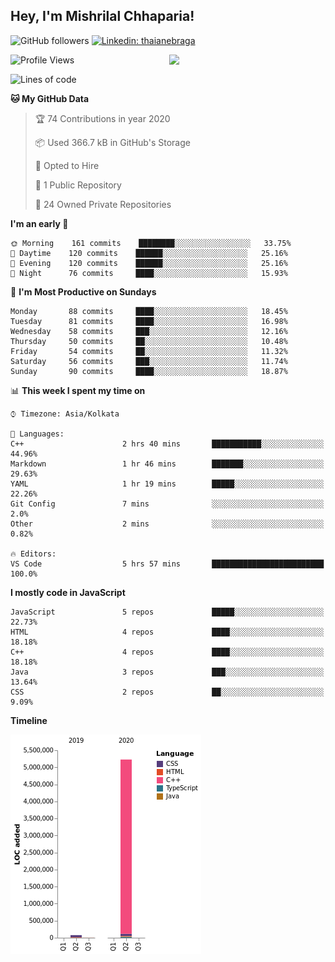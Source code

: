<h2>Hey, I'm Mishrilal Chhaparia!</h2>

<!-- ![Mishrilal's github stats](https://github-readme-stats.vercel.app/api?username=mishrilal&theme=blue-green&show_icons=true&count_private=true) -->
![GitHub followers](https://img.shields.io/github/followers/mishrilal?label=Follow&style=social)
[![Linkedin: thaianebraga](https://img.shields.io/badge/-Mishrilal%20Chhaparia-blue?style=flat-square&logo=Linkedin&logoColor=white&link=https://www.linkedin.com/in/mishrilal-chhaparia-074969192/)](https://www.linkedin.com/in/mishrilal-chhaparia-074969192/)

<img align='right' src="https://avatars1.githubusercontent.com/u/53535840?s=400&u=ccbf62c3091d7277d104d3666e4598207f27c197&v=4" width="250">

<!--START_SECTION:waka-->
![Profile Views](http://img.shields.io/badge/Profile%20Views-399-blue)

![Lines of code](https://img.shields.io/badge/From%20Hello%20World%20I've%20written-310991%20Lines%20of%20code-blue)

**🐱 My GitHub Data** 

> 🏆 74 Contributions in year 2020
 > 
> 📦 Used 366.7 kB in GitHub's Storage 
 > 
> 💼 Opted to Hire
 > 
> 📜 1 Public Repository 
 > 
> 🔑 24 Owned Private Repositories 

**I'm an early 🐤** 

```text
🌞 Morning    161 commits    ████████░░░░░░░░░░░░░░░░░   33.75% 
🌆 Daytime    120 commits    ██████░░░░░░░░░░░░░░░░░░░   25.16% 
🌃 Evening    120 commits    ██████░░░░░░░░░░░░░░░░░░░   25.16% 
🌙 Night      76 commits     ████░░░░░░░░░░░░░░░░░░░░░   15.93%

```
📅 **I'm Most Productive on Sundays** 

```text
Monday       88 commits     ████░░░░░░░░░░░░░░░░░░░░░   18.45% 
Tuesday      81 commits     ████░░░░░░░░░░░░░░░░░░░░░   16.98% 
Wednesday    58 commits     ███░░░░░░░░░░░░░░░░░░░░░░   12.16% 
Thursday     50 commits     ██░░░░░░░░░░░░░░░░░░░░░░░   10.48% 
Friday       54 commits     ██░░░░░░░░░░░░░░░░░░░░░░░   11.32% 
Saturday     56 commits     ███░░░░░░░░░░░░░░░░░░░░░░   11.74% 
Sunday       90 commits     ████░░░░░░░░░░░░░░░░░░░░░   18.87%

```


📊 **This week I spent my time on** 

```text
⌚︎ Timezone: Asia/Kolkata

💬 Languages: 
C++                      2 hrs 40 mins       ███████████░░░░░░░░░░░░░░   44.96% 
Markdown                 1 hr 46 mins        ███████░░░░░░░░░░░░░░░░░░   29.63% 
YAML                     1 hr 19 mins        █████░░░░░░░░░░░░░░░░░░░░   22.26% 
Git Config               7 mins              ░░░░░░░░░░░░░░░░░░░░░░░░░   2.0% 
Other                    2 mins              ░░░░░░░░░░░░░░░░░░░░░░░░░   0.82%

🔥 Editors: 
VS Code                  5 hrs 57 mins       █████████████████████████   100.0%

```

**I mostly code in JavaScript** 

```text
JavaScript               5 repos             █████░░░░░░░░░░░░░░░░░░░░   22.73% 
HTML                     4 repos             ████░░░░░░░░░░░░░░░░░░░░░   18.18% 
C++                      4 repos             ████░░░░░░░░░░░░░░░░░░░░░   18.18% 
Java                     3 repos             ███░░░░░░░░░░░░░░░░░░░░░░   13.64% 
CSS                      2 repos             ██░░░░░░░░░░░░░░░░░░░░░░░   9.09%

```


**Timeline**

![Chart not found](https://github.com/mishrilal/mishrilal/blob/master/charts/bar_graph.png) 


<!--END_SECTION:waka-->
